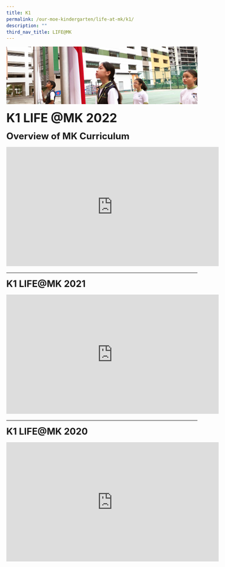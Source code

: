 ```yaml
---
title: K1
permalink: /our-moe-kindergarten/life-at-mk/k1/
description: ""
third_nav_title: LIFE@MK
---
```

![](/images/sub-banner.jpg)

**<font size=6>K1 LIFE @MK 2022</font>**

**<font size=5>Overview of MK Curriculum</font>**

<iframe width="560" height="315" src="https://www.youtube.com/embed/OSeG-Qa0R2w" title="2022 LIFE@MK" frameborder="0" allow="accelerometer; autoplay; clipboard-write; encrypted-media; gyroscope; picture-in-picture" allowfullscreen></iframe>

------


**<font size=5>K1 LIFE@MK 2021</font>**

<iframe width="560" height="315" src="https://www.youtube.com/embed/V8h0J1D3-fk" title="K1 LIFE@MK 2021 : Overview of MK Curriculum" frameborder="0" allow="accelerometer; autoplay; clipboard-write; encrypted-media; gyroscope; picture-in-picture" allowfullscreen></iframe>

-------

**<font size=5>K1 LIFE@MK 2020</font>**

<iframe width="560" height="315" src="https://www.youtube.com/embed/PBGngJHasN4" title="K1 Life@MK 2020" frameborder="0" allow="accelerometer; autoplay; clipboard-write; encrypted-media; gyroscope; picture-in-picture" allowfullscreen></iframe>